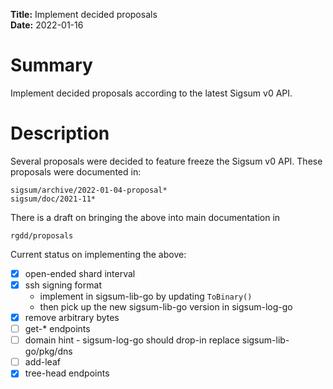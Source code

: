 **Title:** Implement decided proposals </br>
**Date:** 2022-01-16 </br>

# Summary
Implement decided proposals according to the latest Sigsum v0 API.

# Description
Several proposals were decided to feature freeze the Sigsum v0 API.  These
proposals were documented in:

	sigsum/archive/2022-01-04-proposal*
	sigsum/doc/2021-11*

There is a draft on bringing the above into main documentation in

	rgdd/proposals 

Current status on implementing the above:

* [x] open-ended shard interval
* [x] ssh signing format
	* implement in sigsum-lib-go by updating `ToBinary()`
	* then pick up the new sigsum-lib-go version in sigsum-log-go
* [x] remove arbitrary bytes
* [ ] get-\* endpoints
* [ ] domain hint
      - sigsum-log-go should drop-in replace sigsum-lib-go/pkg/dns
* [ ] add-leaf
* [x] tree-head endpoints
